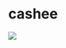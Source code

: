 # cashee

![](https://drive.google.com/file/d/1VRhWRMngdLGZeKri3fx8s-opdzYIPfFK/view?usp=share_link)